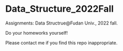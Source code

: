 # Data_Structure_2022Fall
Assignments: Data Structrue@Fudan Univ., 2022 fall.

Do your homeworks yourself!

Please contact me if you find this repo inappropriate.
